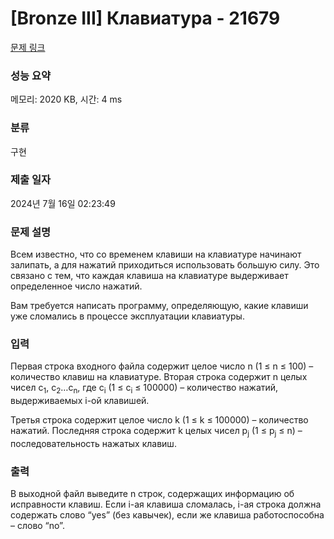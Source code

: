 # [Bronze III] Клавиатура - 21679 

[문제 링크](https://www.acmicpc.net/problem/21679) 

### 성능 요약

메모리: 2020 KB, 시간: 4 ms

### 분류

구현

### 제출 일자

2024년 7월 16일 02:23:49

### 문제 설명

<p>Всем известно, что со временем клавиши на клавиатуре начинают залипать, а для нажатий приходиться использовать большую силу. Это связано с тем, что каждая клавиша на клавиатуре выдерживает определенное число нажатий.</p>

<p>Вам требуется написать программу, определяющую, какие клавиши уже сломались в процессе эксплуатации клавиатуры.</p>

### 입력 

 <p>Первая строка входного файла содержит целое число n (1 ≤ n ≤ 100) – количество клавиш на клавиатуре. Вторая строка содержит n целых чисел с<sub>1</sub>, с<sub>2</sub>…с<sub>n</sub>, где с<sub>i</sub> (1 ≤ с<sub>i</sub> ≤ 100000) – количество нажатий, выдерживаемых i-ой клавишей.</p>

<p>Третья строка содержит целое число k (1 ≤ k ≤ 100000) – количество нажатий. Последняя строка содержит k целых чисел p<sub>j</sub> (1 ≤ p<sub>j</sub> ≤ n) – последовательность нажатых клавиш.</p>

### 출력 

 <p>В выходной файл выведите n строк, содержащих информацию об исправности клавиш. Если i-ая клавиша сломалась, i-ая строка должна содержать слово “yes” (без кавычек), если же клавиша работоспособна – слово “no”.</p>


